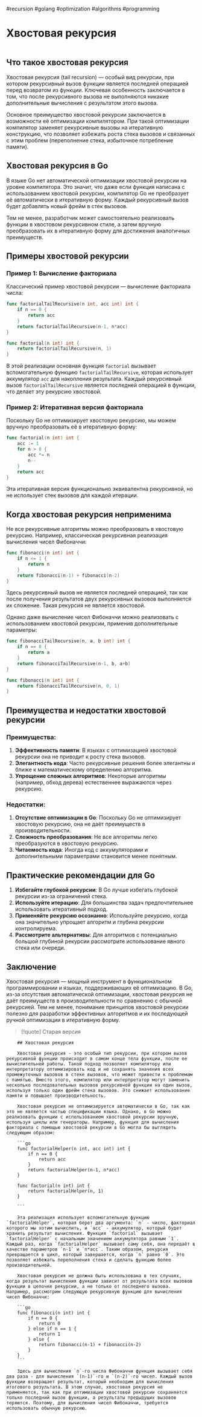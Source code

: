#recursion #golang #optimization #algorithms #programming

# Хвостовая рекурсия

```table-of-contents
```

## Что такое хвостовая рекурсия

Хвостовая рекурсия (tail recursion) — особый вид рекурсии, при котором рекурсивный вызов функции является последней операцией перед возвратом из функции. Ключевая особенность заключается в том, что после рекурсивного вызова не выполняются никакие дополнительные вычисления с результатом этого вызова.

Основное преимущество хвостовой рекурсии заключается в возможности её оптимизации компилятором. При такой оптимизации компилятор заменяет рекурсивные вызовы на итеративную конструкцию, что позволяет избежать роста стека вызовов и связанных с этим проблем (переполнение стека, избыточное потребление памяти).

## Хвостовая рекурсия в Go

В языке Go нет автоматической оптимизации хвостовой рекурсии на уровне компилятора. Это значит, что даже если функция написана с использованием хвостовой рекурсии, компилятор Go не преобразует её автоматически в итеративную форму. Каждый рекурсивный вызов будет добавлять новый фрейм в стек вызовов.

Тем не менее, разработчик может самостоятельно реализовать функции в хвостовом рекурсивном стиле, а затем вручную преобразовать их в итеративную форму для достижения аналогичных преимуществ.

## Примеры хвостовой рекурсии

### Пример 1: Вычисление факториала

Классический пример хвостовой рекурсии — вычисление факториала числа:

```go
func factorialTailRecursive(n int, acc int) int {
    if n == 0 {
        return acc
    }
    return factorialTailRecursive(n-1, n*acc)
}

func factorial(n int) int {
    return factorialTailRecursive(n, 1)
}
```

В этой реализации основная функция `factorial` вызывает вспомогательную функцию `factorialTailRecursive`, которая использует аккумулятор `acc` для накопления результата. Каждый рекурсивный вызов `factorialTailRecursive` является последней операцией в функции, что делает эту рекурсию хвостовой.

### Пример 2: Итеративная версия факториала

Поскольку Go не оптимизирует хвостовую рекурсию, мы можем вручную преобразовать её в итеративную форму:

```go
func factorial(n int) int {
    acc := 1
    for n > 0 {
        acc *= n
        n--
    }
    return acc
}
```

Эта итеративная версия функционально эквивалентна рекурсивной, но не использует стек вызовов для каждой итерации.

## Когда хвостовая рекурсия неприменима

Не все рекурсивные алгоритмы можно преобразовать в хвостовую рекурсию. Например, классическая рекурсивная реализация вычисления чисел Фибоначчи:

```go
func fibonacci(n int) int {
    if n <= 1 {
        return n
    }
    return fibonacci(n-1) + fibonacci(n-2)
}
```

Здесь рекурсивный вызов не является последней операцией, так как после получения результатов двух рекурсивных вызовов выполняется их сложение. Такая рекурсия не является хвостовой.

Однако даже вычисление чисел Фибоначчи можно реализовать с использованием хвостовой рекурсии, применив дополнительные параметры:

```go
func fibonacciTailRecursive(n, a, b int) int {
    if n == 0 {
        return a
    }
    return fibonacciTailRecursive(n-1, b, a+b)
}

func fibonacci(n int) int {
    return fibonacciTailRecursive(n, 0, 1)
}
```

## Преимущества и недостатки хвостовой рекурсии

### Преимущества:

1. **Эффективность памяти**: В языках с оптимизацией хвостовой рекурсии она не приводит к росту стека вызовов.
2. **Элегантность кода**: Часто рекурсивные решения более элегантны и ближе к математическому определению алгоритма.
3. **Упрощение сложных алгоритмов**: Некоторые алгоритмы (например, обход дерева) естественнее выражаются через рекурсию.

### Недостатки:

1. **Отсутствие оптимизации в Go**: Поскольку Go не оптимизирует хвостовую рекурсию, она не даёт преимуществ в производительности.
2. **Сложность преобразования**: Не все алгоритмы легко преобразуются в хвостовую рекурсию.
3. **Читаемость кода**: Иногда код с аккумуляторами и дополнительными параметрами становится менее понятным.

## Практические рекомендации для Go

1. **Избегайте глубокой рекурсии**: В Go лучше избегать глубокой рекурсии из-за ограничений стека.
2. **Используйте итерацию**: Для большинства задач предпочтительнее использовать итеративный подход.
3. **Применяйте рекурсию осознанно**: Используйте рекурсию, когда она значительно упрощает алгоритм и глубина рекурсии контролируема.
4. **Рассмотрите альтернативы**: Для алгоритмов с потенциально большой глубиной рекурсии рассмотрите использование явного стека или очереди.

## Заключение

Хвостовая рекурсия — мощный инструмент в функциональном программировании и языках, поддерживающих её оптимизацию. В Go, из-за отсутствия автоматической оптимизации, хвостовая рекурсия не даёт преимуществ в производительности по сравнению с обычной рекурсией. Тем не менее, понимание принципов хвостовой рекурсии полезно для разработки эффективных алгоритмов и их последующей ручной оптимизации в итеративную форму.

>[!quote] Старая версия
```
	## Хвостовая рекурсия
	
	Хвостовая рекурсия - это особый тип рекурсии, при котором вызов рекурсивной функции происходит в самом конце тела функции, после ее вычислительной работы. Такой подход позволяет компилятору или интерпретатору оптимизировать код и не сохранять значения всех промежуточных вызовов в стеке вызовов, что может привести к проблемам с памятью. Вместо этого, компилятор или интерпретатор могут заменить несколько последовательных вызовов рекурсивной функции на один вызов, используя только один фрейм стека вызовов. Это снижает использование памяти и повышает производительность.
	
	Хвостовая рекурсия не оптимизируется автоматически в Go, так как это не является частью спецификации языка. Однако, в Go можно реализовать функции с использованием хвостовой рекурсии вручную, используя циклы или генераторы. Например, функция для вычисления факториала с помощью хвостовой рекурсии в Go могла бы выглядеть следующим образом:
	
	```go
	func factorialHelper(n int, acc int) int {
		if n == 0 {
			return acc
		}
		return factorialHelper(n-1, n*acc)
	}
	
	func factorial(n int) int {
		return factorialHelper(n, 1)
	}
	
	```
	
	Эта реализация использует вспомогательную функцию `factorialHelper`, которая берет два аргумента: `n` - число, факториал которого мы хотим вычислить, и `acc` - аккумулятор, который будет хранить результат вычисления. Функция `factorial` вызывает `factorialHelper` с начальным значением аккумулятора равным `1`. Каждый раз, когда `factorialHelper` вызывает саму себя, она передаёт в качестве параметров `n-1` и `n*acc`. Таким образом, рекурсия превращается в цикл, который завершается, когда `n` равно `0`. Это позволяет избежать переполнения стека и сделать функцию более производительной.
	
	Хвостовая рекурсия не должна быть использована в тех случаях, когда результат вычисления функции зависит от результата всех вызовов функции в цепочке рекурсии, а не только от последнего вызова. Например, рассмотрим следующую рекурсивную функцию для вычисления чисел Фибоначчи:
	
	```go
	func fibonacci(n int) int {
		if n == 0 {
			return 0
		} else if n == 1 {
			return 1
		} else {
			return fibonacci(n-1) + fibonacci(n-2)
		}
	}
	```
	
	Здесь для вычисления `n`-го числа Фибоначчи функция вызывает себя два раза - для вычисления `(n-1)`-го и `(n-2)`-го чисел. Каждый вызов функции возвращает результат, который необходим для вычисления итогового результата. В этом случае, хвостовая рекурсия не применяется, так как при оптимизации хвостовой рекурсии сохраняется только последний вызов функции, а результаты предыдущих вызовов теряются. Поэтому, для вычисления чисел Фибоначчи, требуется использовать обычную рекурсию.
```

